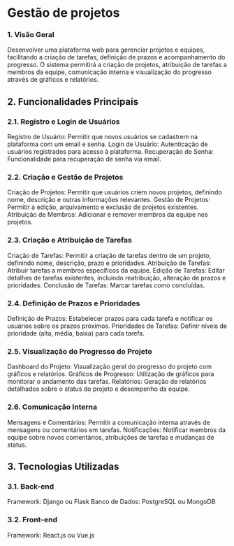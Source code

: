 # Gestão de projetos

### 1. Visão Geral

Desenvolver uma plataforma web para gerenciar projetos e equipes, facilitando a criação de tarefas, definição de prazos e acompanhamento do progresso. O sistema permitirá a criação de projetos, atribuição de tarefas a membros da equipe, comunicação interna e visualização do progresso através de gráficos e relatórios.

## 2. Funcionalidades Principais
### 2.1. Registro e Login de Usuários
Registro de Usuário: Permitir que novos usuários se cadastrem na plataforma com um email e senha.
Login de Usuário: Autenticação de usuários registrados para acesso à plataforma.
Recuperação de Senha: Funcionalidade para recuperação de senha via email.
### 2.2. Criação e Gestão de Projetos
Criação de Projetos: Permitir que usuários criem novos projetos, definindo nome, descrição e outras informações relevantes.
Gestão de Projetos: Permitir a edição, arquivamento e exclusão de projetos existentes.
Atribuição de Membros: Adicionar e remover membros da equipe nos projetos.
### 2.3. Criação e Atribuição de Tarefas
Criação de Tarefas: Permitir a criação de tarefas dentro de um projeto, definindo nome, descrição, prazo e prioridades.
Atribuição de Tarefas: Atribuir tarefas a membros específicos da equipe.
Edição de Tarefas: Editar detalhes de tarefas existentes, incluindo reatribuição, alteração de prazos e prioridades.
Conclusão de Tarefas: Marcar tarefas como concluídas.
### 2.4. Definição de Prazos e Prioridades
Definição de Prazos: Estabelecer prazos para cada tarefa e notificar os usuários sobre os prazos próximos.
Prioridades de Tarefas: Definir níveis de prioridade (alta, média, baixa) para cada tarefa.
### 2.5. Visualização do Progresso do Projeto
Dashboard do Projeto: Visualização geral do progresso do projeto com gráficos e relatórios.
Gráficos de Progresso: Utilização de gráficos para monitorar o andamento das tarefas.
Relatórios: Geração de relatórios detalhados sobre o status do projeto e desempenho da equipe.
### 2.6. Comunicação Interna
Mensagens e Comentários: Permitir a comunicação interna através de mensagens ou comentários em tarefas.
Notificações: Notificar membros da equipe sobre novos comentários, atribuições de tarefas e mudanças de status.

## 3. Tecnologias Utilizadas
### 3.1. Back-end
Framework: Django ou Flask
Banco de Dados: PostgreSQL ou MongoDB
### 3.2. Front-end
Framework: React.js ou Vue.js
